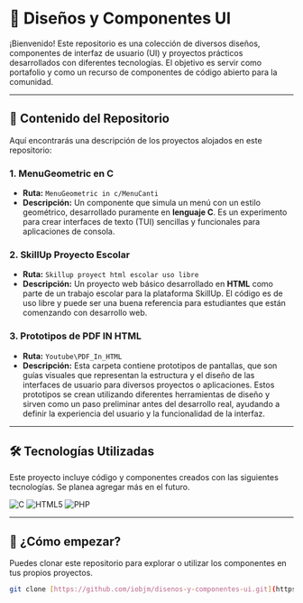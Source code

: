 # 🎨 Diseños y Componentes UI

¡Bienvenido! Este repositorio es una colección de diversos diseños, componentes de interfaz de usuario (UI) y proyectos prácticos desarrollados con diferentes tecnologías. El objetivo es servir como portafolio y como un recurso de componentes de código abierto para la comunidad.

---

## 📂 Contenido del Repositorio

Aquí encontrarás una descripción de los proyectos alojados en este repositorio:

### 1. MenuGeometric en C
-   **Ruta:** `MenuGeometric in c/MenuCanti`
-   **Descripción:** Un componente que simula un menú con un estilo geométrico, desarrollado puramente en **lenguaje C**. Es un experimento para crear interfaces de texto (TUI) sencillas y funcionales para aplicaciones de consola.

### 2. SkillUp Proyecto Escolar
-   **Ruta:** `Skillup proyect html escolar uso libre`
-   **Descripción:** Un proyecto web básico desarrollado en **HTML** como parte de un trabajo escolar para la plataforma SkillUp. El código es de uso libre y puede ser una buena referencia para estudiantes que están comenzando con desarrollo web.

### 3. Prototipos de PDF IN HTML
-   **Ruta:** `Youtube\PDF_In_HTML`
-   **Descripción:** Esta carpeta contiene prototipos de pantallas, que son guías visuales que representan la estructura y el diseño de las interfaces de usuario para diversos proyectos o aplicaciones. Estos prototipos se crean utilizando diferentes herramientas de diseño y sirven como un paso preliminar antes del desarrollo real, ayudando a definir la experiencia del usuario y la funcionalidad de la interfaz.

---

## 🛠️ Tecnologías Utilizadas

Este proyecto incluye código y componentes creados con las siguientes tecnologías. Se planea agregar más en el futuro.

![C](https://img.shields.io/badge/C-00599C?style=for-the-badge&logo=c&logoColor=white)
![HTML5](https://img.shields.io/badge/HTML5-E34F26?style=for-the-badge&logo=html5&logoColor=white)
![PHP](https://img.shields.io/badge/PHP-777BB4?style=for-the-badge&logo=php&logoColor=white)

---

## 🚀 ¿Cómo empezar?

Puedes clonar este repositorio para explorar o utilizar los componentes en tus propios proyectos.

```sh
git clone [https://github.com/iobjm/disenos-y-componentes-ui.git](https://github.com/iobjm/disenos-y-componentes-ui.git)
